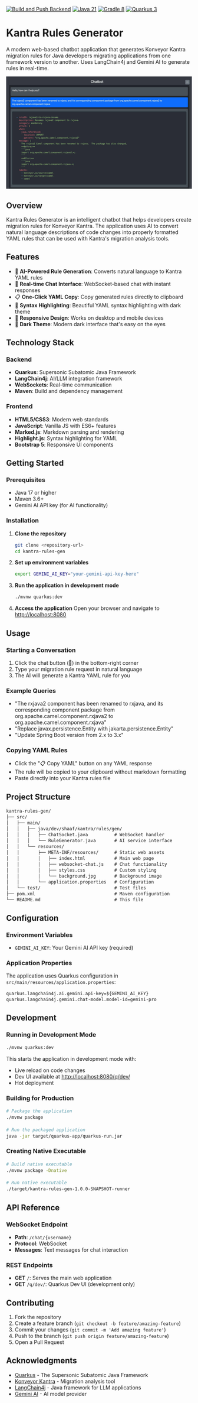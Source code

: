 [![Build and Push Backend](https://github.com/sshaaf/kantra-rules-gen/actions/workflows/build-and-push.yml/badge.svg)](https://github.com/sshaaf/kantra-rules-gen/actions/workflows/build-and-push.yml)
[![Java 21](https://img.shields.io/badge/Java-21-blue.svg)](https://openjdk.org/projects/jdk/21/)
[![Gradle 8](https://img.shields.io/badge/Maven-8-green.svg)](https://maven.apache.org/)
[![Quarkus 3](https://img.shields.io/badge/Quarkus-3-blue.svg)](https://quarkus.io/)


# Kantra Rules Generator

A modern web-based chatbot application that generates Konveyor Kantra migration rules for Java developers migrating applications from one framework version to another. Uses LangChain4j and Gemini AI to generate rules in real-time.

![Kantra Rules Generator Screenshot](.github/assets/screenshot.jpg)

## Overview

Kantra Rules Generator is an intelligent chatbot that helps developers create migration rules for Konveyor Kantra. The application uses AI to convert natural language descriptions of code changes into properly formatted YAML rules that can be used with Kantra's migration analysis tools.

## Features

- 🤖 **AI-Powered Rule Generation**: Converts natural language to Kantra YAML rules
- 💬 **Real-time Chat Interface**: WebSocket-based chat with instant responses
- 📋 **One-Click YAML Copy**: Copy generated rules directly to clipboard
- 🎨 **Syntax Highlighting**: Beautiful YAML syntax highlighting with dark theme
- 📱 **Responsive Design**: Works on desktop and mobile devices
- 🌙 **Dark Theme**: Modern dark interface that's easy on the eyes

## Technology Stack

### Backend
- **Quarkus**: Supersonic Subatomic Java Framework
- **LangChain4j**: AI/LLM integration framework
- **WebSockets**: Real-time communication
- **Maven**: Build and dependency management

### Frontend
- **HTML5/CSS3**: Modern web standards
- **JavaScript**: Vanilla JS with ES6+ features
- **Marked.js**: Markdown parsing and rendering
- **Highlight.js**: Syntax highlighting for YAML
- **Bootstrap 5**: Responsive UI components

## Getting Started

### Prerequisites

- Java 17 or higher
- Maven 3.6+
- Gemini AI API key (for AI functionality)

### Installation

1. **Clone the repository**
   ```bash
   git clone <repository-url>
   cd kantra-rules-gen
   ```

2. **Set up environment variables**
   ```bash
   export GEMINI_AI_KEY="your-gemini-api-key-here"
   ```

3. **Run the application in development mode**
   ```bash
   ./mvnw quarkus:dev
   ```

4. **Access the application**
   Open your browser and navigate to [http://localhost:8080](http://localhost:8080)

## Usage

### Starting a Conversation

1. Click the chat button (💬) in the bottom-right corner
2. Type your migration rule request in natural language
3. The AI will generate a Kantra YAML rule for you

### Example Queries

- "The rxjava2 component has been renamed to rxjava, and its corresponding component package from org.apache.camel.component.rxjava2 to org.apache.camel.component.rxjava"
- "Replace javax.persistence.Entity with jakarta.persistence.Entity"
- "Update Spring Boot version from 2.x to 3.x"

### Copying YAML Rules

- Click the "📋 Copy YAML" button on any YAML response
- The rule will be copied to your clipboard without markdown formatting
- Paste directly into your Kantra rules file

## Project Structure

```
kantra-rules-gen/
├── src/
│   ├── main/
│   │   ├── java/dev/shaaf/kantra/rules/gen/
│   │   │   ├── ChatSocket.java          # WebSocket handler
│   │   │   └── RuleGenerator.java       # AI service interface
│   │   └── resources/
│   │       ├── META-INF/resources/      # Static web assets
│   │       │   ├── index.html           # Main web page
│   │       │   ├── websocket-chat.js    # Chat functionality
│   │       │   ├── styles.css           # Custom styling
│   │       │   └── background.jpg       # Background image
│   │       └── application.properties   # Configuration
│   └── test/                            # Test files
├── pom.xml                              # Maven configuration
└── README.md                            # This file
```

## Configuration

### Environment Variables

- `GEMINI_AI_KEY`: Your Gemini AI API key (required)

### Application Properties

The application uses Quarkus configuration in `src/main/resources/application.properties`:

```properties
quarkus.langchain4j.ai.gemini.api-key=${GEMINI_AI_KEY}
quarkus.langchain4j.gemini.chat-model.model-id=gemini-pro
```

## Development

### Running in Development Mode

```bash
./mvnw quarkus:dev
```

This starts the application in development mode with:
- Live reload on code changes
- Dev UI available at [http://localhost:8080/q/dev/](http://localhost:8080/q/dev/)
- Hot deployment

### Building for Production

```bash
# Package the application
./mvnw package

# Run the packaged application
java -jar target/quarkus-app/quarkus-run.jar
```

### Creating Native Executable

```bash
# Build native executable
./mvnw package -Dnative

# Run native executable
./target/kantra-rules-gen-1.0.0-SNAPSHOT-runner
```

## API Reference

### WebSocket Endpoint

- **Path**: `/chat/{username}`
- **Protocol**: WebSocket
- **Messages**: Text messages for chat interaction

### REST Endpoints

- **GET** `/`: Serves the main web application
- **GET** `/q/dev/`: Quarkus Dev UI (development only)

## Contributing

1. Fork the repository
2. Create a feature branch (`git checkout -b feature/amazing-feature`)
3. Commit your changes (`git commit -m 'Add amazing feature'`)
4. Push to the branch (`git push origin feature/amazing-feature`)
5. Open a Pull Request

## Acknowledgments

- [Quarkus](https://quarkus.io/) - The Supersonic Subatomic Java Framework
- [Konveyor Kantra](https://konveyor.io/kantra/) - Migration analysis tool
- [LangChain4j](https://github.com/langchain4j/langchain4j) - Java framework for LLM applications
- [Gemini AI](https://ai.google.dev/) - AI model provider

